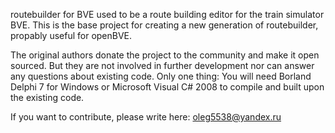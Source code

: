 routebuilder for BVE used to be a route building editor for the train simulator BVE. This is the base project for creating a new generation of routebuilder, propably useful for openBVE.

The original authors donate the project to the community and make it open sourced. But they are not involved in further development nor can answer any questions about existing code.
Only one thing: You will need Borland Delphi 7 for Windows or Microsoft Visual C# 2008 to compile and built upon the existing code.

If you want to contribute, please write here: oleg5538@yandex.ru